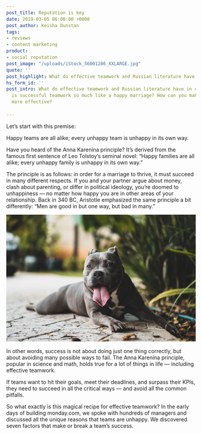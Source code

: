 ```yaml
---
post_title: Reputation is key
date: 2019-03-05 06:00:00 +0000
post_author: Keisha Dunstan
tags:
- reviews
- content marketing
product:
- social reputation
post_image: "/uploads/iStock_56001286_XXLARGE.jpg"
quote: ''
post_highlight: What do effective teamwork and Russian literature have in common?
hs_form_id: ''
post_intro: What do effective teamwork and Russian literature have in common? Why
  is successful teamwork so much like a happy marriage? How can you make teamwork
  more effective?

---
```

Let’s start with this premise:

Happy teams are all alike; every unhappy team is unhappy in its own way.

Have you heard of the Anna Karenina principle? It’s derived from the famous first sentence of Leo Tolstoy’s seminal novel: “Happy families are all alike; every unhappy family is unhappy in its own way.”

The principle is as follows: in order for a marriage to thrive, it must succeed in many different respects. If you and your partner argue about money, clash about parenting, or differ in political ideology, you’re doomed to unhappiness — no matter how happy you are in other areas of your relationship. Back in 340 BC, Aristotle emphasized the same principle a bit differently: “Men are good in but one way, but bad in many.”

![](/uploads/christopher-ayme-157131.jpg)

In other words, success is not about doing just one thing correctly, but about avoiding many possible ways to fail. The Anna Karenina principle, popular in science and math, holds true for a lot of things in life — including effective teamwork.

If teams want to hit their goals, meet their deadlines, and surpass their KPIs, they need to succeed in all the critical ways — and avoid all the common pitfalls.

So what exactly is this magical recipe for effective teamwork? In the early days of building monday.com, we spoke with hundreds of managers and discussed all the unique reasons that teams are unhappy. We discovered seven factors that make or break a team’s success.